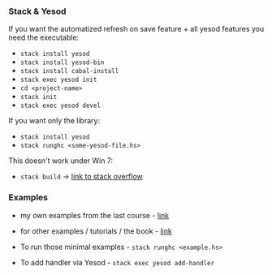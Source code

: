 ### Stack & Yesod

If you want the automatized refresh on save feature + all yesod features you need the executable:

 * `stack install yesod`
 * `stack install yesod-bin`
 * `stack install cabal-install`
 * `stack exec yesod init`
 * `cd <project-name>`
 * `stack init`
 * `stack exec yesod devel`

If you want only the library:

 * `stack install yesod`
 * `stack runghc <some-yesod-file.hs>`

This doesn't work under Win 7:
 
 * `stack build` -> [link to stack overflow](http://stackoverflow.com/questions/31194891/haskell-stack-build-error-ghc-exe-could-not-execute)


### Examples

 * my own examples from the last course - [link](https://github.com/cirquit/quizlearner/tree/master/resources/src)
 * for other examples / tutorials / the book - [link](http://www.yesodweb.com/)

 * To run those minimal examples - `stack runghc <example.hs>`
 * To add handler via Yesod - `stack exec yesod add-handler`